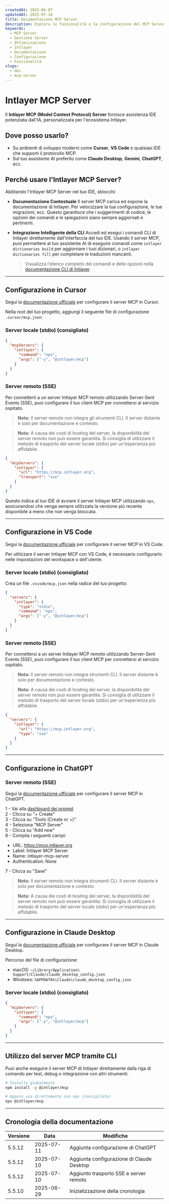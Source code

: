 ```yaml
---
createdAt: 2025-06-07
updatedAt: 2025-07-10
title: Documentazione MCP Server
description: Esplora le funzionalità e la configurazione del MCP Server per ottimizzare la gestione e le operazioni del tuo server.
keywords:
  - MCP Server
  - Gestione Server
  - Ottimizzazione
  - Intlayer
  - Documentazione
  - Configurazione
  - Funzionalità
slugs:
  - doc
  - mcp-server
---
```


# Intlayer MCP Server

Il **Intlayer MCP (Model Context Protocol) Server** fornisce assistenza IDE potenziata dall'IA, personalizzata per l'ecosistema Intlayer.

## Dove posso usarlo?

- Su ambienti di sviluppo moderni come **Cursor**, **VS Code** e qualsiasi IDE che supporti il protocollo MCP.
- Sul tuo assistente AI preferito come **Claude Desktop**, **Gemini**, **ChatGPT**, ecc.

## Perché usare l'Intlayer MCP Server?

Abilitando l'Intlayer MCP Server nel tuo IDE, sblocchi:

- **Documentazione Contestuale**
  Il server MCP carica ed espone la documentazione di Intlayer. Per velocizzare la tua configurazione, le tue migrazioni, ecc.
  Questo garantisce che i suggerimenti di codice, le opzioni dei comandi e le spiegazioni siano sempre aggiornati e pertinenti.

- **Integrazione Intelligente della CLI**
  Accedi ed esegui i comandi CLI di Intlayer direttamente dall'interfaccia del tuo IDE. Usando il server MCP, puoi permettere al tuo assistente AI di eseguire comandi come `intlayer dictionaries build` per aggiornare i tuoi dizionari, o `intlayer dictionaries fill` per completare le traduzioni mancanti.

  > Visualizza l'elenco completo dei comandi e delle opzioni nella [documentazione CLI di Intlayer](https://github.com/aymericzip/intlayer/blob/main/docs/docs/it/intlayer_cli.md).

---

## Configurazione in Cursor

Segui la [documentazione ufficiale](https://docs.cursor.com/context/mcp) per configurare il server MCP in Cursor.

Nella root del tuo progetto, aggiungi il seguente file di configurazione `.cursor/mcp.json`:

### Server locale (stdio) (consigliato)

```json filename=".cursor/mcp.json"
{
  "mcpServers": {
    "intlayer": {
      "command": "npx",
      "args": ["-y", "@intlayer/mcp"]
    }
  }
}
```

### Server remoto (SSE)

Per connetterti a un server Intlayer MCP remoto utilizzando Server-Sent Events (SSE), puoi configurare il tuo client MCP per connettersi al servizio ospitato.

> **Nota:** Il server remoto non integra gli strumenti CLI. Il server distante è solo per documentazione e contesto.

> **Nota:** A causa dei costi di hosting del server, la disponibilità del server remoto non può essere garantita. Si consiglia di utilizzare il metodo di trasporto del server locale (stdio) per un'esperienza più affidabile.

```json filename=".cursor/mcp.json"
{
  "mcpServers": {
    "intlayer": {
      "url": "https://mcp.intlayer.org",
      "transport": "sse"
    }
  }
}
```

Questo indica al tuo IDE di avviare il server Intlayer MCP utilizzando `npx`, assicurandosi che venga sempre utilizzata la versione più recente disponibile a meno che non venga bloccata.

---

## Configurazione in VS Code

Segui la [documentazione ufficiale](https://code.visualstudio.com/docs/copilot/chat/mcp-servers) per configurare il server MCP in VS Code.

Per utilizzare il server Intlayer MCP con VS Code, è necessario configurarlo nelle impostazioni del workspace o dell'utente.

### Server locale (stdio) (consigliato)

Crea un file `.vscode/mcp.json` nella radice del tuo progetto:

```json filename=".vscode/mcp.json"
{
  "servers": {
    "intlayer": {
      "type": "stdio",
      "command": "npx",
      "args": ["-y", "@intlayer/mcp"]
    }
  }
}
```

### Server remoto (SSE)

Per connettersi a un server Intlayer MCP remoto utilizzando Server-Sent Events (SSE), puoi configurare il tuo client MCP per connettersi al servizio ospitato.

> **Nota:** Il server remoto non integra strumenti CLI. Il server distante è solo per documentazione e contesto.

> **Nota:** A causa dei costi di hosting del server, la disponibilità del server remoto non può essere garantita. Si consiglia di utilizzare il metodo di trasporto del server locale (stdio) per un'esperienza più affidabile.

```json filename=".vscode/mcp.json"
{
  "servers": {
    "intlayer": {
      "url": "https://mcp.intlayer.org",
      "type": "sse"
    }
  }
}
```

---

## Configurazione in ChatGPT

### Server remoto (SSE)

Segui la [documentazione ufficiale](https://platform.openai.com/docs/mcp#test-and-connect-your-mcp-server) per configurare il server MCP in ChatGPT.

1 - Vai alla [dashboard dei prompt](https://platform.openai.com/prompts)  
2 - Clicca su "+ Create"  
3 - Clicca su "Tools (Create or +)"  
4 - Seleziona "MCP Server"  
5 - Clicca su "Add new"  
6 - Compila i seguenti campi:

- URL: https://mcp.intlayer.org
- Label: Intlayer MCP Server
- Name: intlayer-mcp-server
- Authentication: None

7 - Clicca su "Save"

> **Nota:** Il server remoto non integra strumenti CLI. Il server distante è solo per documentazione e contesto.

> **Nota:** A causa dei costi di hosting del server, la disponibilità del server remoto non può essere garantita. Si consiglia di utilizzare il metodo di trasporto del server locale (stdio) per un'esperienza più affidabile.

---

## Configurazione in Claude Desktop

Segui la [documentazione ufficiale](https://modelcontextprotocol.io/quickstart/user#2-add-the-filesystem-mcp-server) per configurare il server MCP in Claude Desktop.

Percorso del file di configurazione:

- macOS: `~/Library/Application\ Support/Claude/claude_desktop_config.json`
- Windows: `%APPDATA%\Claude\claude_desktop_config.json`

### Server locale (stdio) (consigliato)

```json filename="claude_desktop_config.json"
{
  "mcpServers": {
    "intlayer": {
      "command": "npx",
      "args": ["-y", "@intlayer/mcp"]
    }
  }
}
```

---

## Utilizzo del server MCP tramite CLI

Puoi anche eseguire il server MCP di Intlayer direttamente dalla riga di comando per test, debug o integrazione con altri strumenti.

```bash
# Installa globalmente
npm install -g @intlayer/mcp

# Oppure usa direttamente con npx (consigliato)
npx @intlayer/mcp
```

---

## Cronologia della documentazione

| Versione | Data       | Modifiche                                 |
| -------- | ---------- | ----------------------------------------- |
| 5.5.12   | 2025-07-11 | Aggiunta configurazione di ChatGPT        |
| 5.5.12   | 2025-07-10 | Aggiunta configurazione di Claude Desktop |
| 5.5.12   | 2025-07-10 | Aggiunto trasporto SSE e server remoto    |
| 5.5.10   | 2025-06-29 | Inizializzazione della cronologia         |
